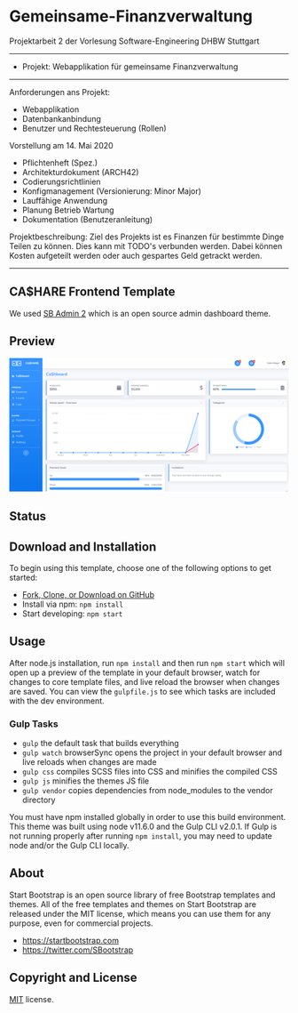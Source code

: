 # Gemeinsame-Finanzverwaltung

Projektarbeit 2 der Vorlesung Software-Engineering DHBW Stuttgart

---

-   Projekt: Webapplikation für gemeinsame Finanzverwaltung

---

Anforderungen ans Projekt:

-   Webapplikation
-   Datenbankanbindung
-   Benutzer und Rechtesteuerung (Rollen)

Vorstellung am 14. Mai 2020

-   Pflichtenheft (Spez.)
-   Architekturdokument (ARCH42)
-   Codierungsrichtlinien
-   Konfigmanagement (Versionierung: Minor Major)
-   Lauffähige Anwendung
-   Planung Betrieb Wartung
-   Dokumentation (Benutzeranleitung)

Projektbeschreibung:
Ziel des Projekts ist es Finanzen für bestimmte Dinge Teilen zu können.
Dies kann mit TODO's verbunden werden. Dabei können Kosten aufgeteilt werden oder auch gespartes Geld getrackt werden.

---

## CA\$HARE Frontend Template

We used [SB Admin 2](https://startbootstrap.com/template-overviews/sb-admin-2/) which is an open source admin dashboard theme.

## Preview

![Picture](public/img/Unbenannt.PNG)

## Status

## Download and Installation

To begin using this template, choose one of the following options to get started:

-   [Fork, Clone, or Download on GitHub](https://github.com/PhilemonWeber/cashare/tree/frontend_dev)
-   Install via npm: `npm install`
-   Start developing: `npm start`

## Usage

After node.js installation, run `npm install` and then run `npm start` which will open up a preview of the template in your default browser, watch for changes to core template files, and live reload the browser when changes are saved. You can view the `gulpfile.js` to see which tasks are included with the dev environment.

### Gulp Tasks

-   `gulp` the default task that builds everything
-   `gulp watch` browserSync opens the project in your default browser and live reloads when changes are made
-   `gulp css` compiles SCSS files into CSS and minifies the compiled CSS
-   `gulp js` minifies the themes JS file
-   `gulp vendor` copies dependencies from node_modules to the vendor directory

You must have npm installed globally in order to use this build environment. This theme was built using node v11.6.0 and the Gulp CLI v2.0.1. If Gulp is not running properly after running `npm install`, you may need to update node and/or the Gulp CLI locally.

## About

Start Bootstrap is an open source library of free Bootstrap templates and themes. All of the free templates and themes on Start Bootstrap are released under the MIT license, which means you can use them for any purpose, even for commercial projects.

-   <https://startbootstrap.com>
-   <https://twitter.com/SBootstrap>

## Copyright and License

[MIT](https://github.com/BlackrockDigital/startbootstrap-resume/blob/gh-pages/LICENSE) license.
